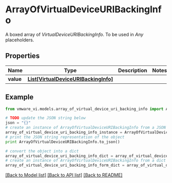 # ArrayOfVirtualDeviceURIBackingInfo

A boxed array of *VirtualDeviceURIBackingInfo*. To be used in *Any* placeholders. 

## Properties
Name | Type | Description | Notes
------------ | ------------- | ------------- | -------------
**value** | [**List[VirtualDeviceURIBackingInfo]**](VirtualDeviceURIBackingInfo.md) |  | 

## Example

```python
from vmware_vi.models.array_of_virtual_device_uri_backing_info import ArrayOfVirtualDeviceURIBackingInfo

# TODO update the JSON string below
json = "{}"
# create an instance of ArrayOfVirtualDeviceURIBackingInfo from a JSON string
array_of_virtual_device_uri_backing_info_instance = ArrayOfVirtualDeviceURIBackingInfo.from_json(json)
# print the JSON string representation of the object
print ArrayOfVirtualDeviceURIBackingInfo.to_json()

# convert the object into a dict
array_of_virtual_device_uri_backing_info_dict = array_of_virtual_device_uri_backing_info_instance.to_dict()
# create an instance of ArrayOfVirtualDeviceURIBackingInfo from a dict
array_of_virtual_device_uri_backing_info_form_dict = array_of_virtual_device_uri_backing_info.from_dict(array_of_virtual_device_uri_backing_info_dict)
```
[[Back to Model list]](../README.md#documentation-for-models) [[Back to API list]](../README.md#documentation-for-api-endpoints) [[Back to README]](../README.md)


